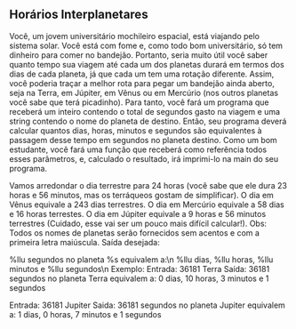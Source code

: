 ## Horários Interplanetares
Você, um jovem universitário mochileiro espacial, está viajando pelo sistema solar. Você está com fome e, como todo bom universitário, só tem dinheiro para comer no bandejão.
Portanto, seria muito útil você saber quanto tempo sua viagem até cada um dos planetas durará em termos dos dias de cada planeta, já que cada um tem uma rotação diferente. Assim, você poderia traçar a melhor rota para pegar um bandejão ainda aberto, seja na Terra, em Júpiter, em Vênus ou em Mercúrio (nos outros planetas você sabe que terá picadinho).
Para tanto, você fará um programa que receberá um inteiro contendo o total de segundos gasto na viagem e uma string contendo o nome do planeta de destino.
Então, seu programa deverá calcular quantos dias, horas, minutos e segundos são equivalentes à passagem desse tempo em segundos no planeta destino. Como um bom estudante, você fará uma função que receberá como referência todos esses parâmetros, e, calculado o resultado, irá imprimi-lo na main do seu programa.

Vamos arredondar o dia terrestre para 24 horas (você sabe que ele dura 23 horas e 56 minutos, mas os terráqueos gostam de simplificar).
O dia em Vênus equivale a 243 dias terrestres.
O dia em Mercúrio equivale a 58 dias e 16 horas terrestes.
O dia em Júpiter equivale a 9 horas e 56 minutos terrestres (Cuidado, esse vai ser um pouco mais difícil calcular!).
Obs: Todos os nomes de planetas serão fornecidos sem acentos e com a primeira letra maiúscula. Saída desejada:

%llu segundos no planeta %s equivalem a:\n
%llu dias, %llu horas, %llu minutos e %llu segundos\n
Exemplo:
Entrada:
36181 Terra
Saída:
36181 segundos no planeta Terra equivalem a:
0 dias, 10 horas, 3 minutos e 1 segundos

Entrada:
36181 Jupiter
Saida:
36181 segundos no planeta Jupiter equivalem a:
1 dias, 0 horas, 7 minutos e 1 segundos
